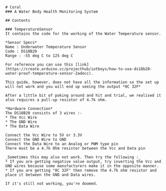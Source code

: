     # Coral
    ### A Water Body Health Monitoring System

    ## Contents

    ### TemperatureSensor
    It contains the code for the working of the Water Temperature sensor. 
    
    *Sensor Specs*
    Name : Underwater Temperature Sensor
    Code : DS18B20
    Range : -55 deg C to 125 deg C
    
    For reference you can use this [link](https://create.arduino.cc/projecthub/iotboys/how-to-use-ds18b20-water-proof-temperature-sensor-2adecc).
    
    This guide, however, does not have all the information so the set up will not work and you will end up seeing the output *0C 32F*

    After a little bit of poking around and hit and trial, we realised it also requires a pull-up resistor of 4.7k ohm.

    *Hardware Connection*
    The DS18B20 consists of 3 wires :-
    * The Vcc Wire
    * The GND Wire
    * The Data Wire

    Connect the Vcc Wire to 5V or 3.3V
    Connect the GND Wire to GND
    Connect the Data Wire to an Analog or PWM type pin
    There must be a 4.7k Ohm resistor between the Vcc and Data pin

    _Sometimes this may also not work. Then try the following :_
    * If you are getting negative value output, try inverting the Vcc and GND wires because some manufacturers make it in the opposite manner.
    * If you are getting "0C 32F" then remove the 4.7k ohm resistor and place it between the GND and Data wires.

    If it's still not working, you're doomed.

    
